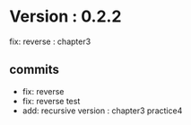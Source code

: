 # Version : 0.2.2

fix: reverse : chapter3

## commits

* fix: reverse
* fix: reverse test
* add: recursive version : chapter3 practice4
